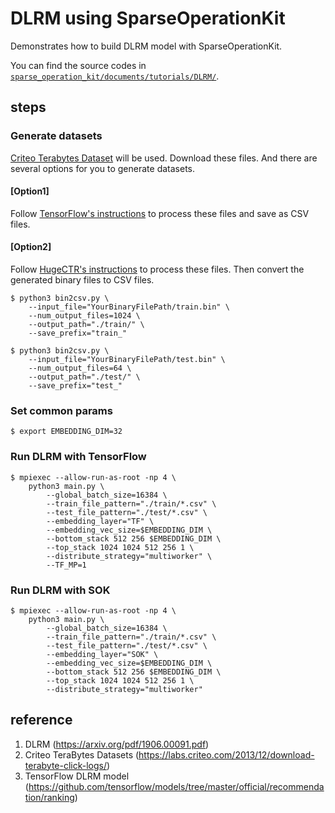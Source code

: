 # DLRM using SparseOperationKit #
Demonstrates how to build DLRM model with SparseOperationKit.

You can find the source codes in [`sparse_operation_kit/documents/tutorials/DLRM/`](https://github.com/NVIDIA/HugeCTR/tree/master/sparse_operation_kit/documents/tutorials/DLRM).

## steps ##
### Generate datasets ###
[Criteo Terabytes Dataset](https://labs.criteo.com/2013/12/download-terabyte-click-logs/) will be used. Download these files. And there are several options for you to generate datasets.
#### [Option1] ####
Follow [TensorFlow's instructions](https://github.com/tensorflow/models/tree/master/official/recommendation/ranking/preprocessing) to process these files and save as CSV files.

#### [Option2] ####
Follow [HugeCTR's instructions](https://github.com/NVIDIA/HugeCTR/tree/master/samples/dlrm#preprocess-the-terabyte-click-logs) to process these files. Then convert the generated binary files to CSV files.
```shell
$ python3 bin2csv.py \
    --input_file="YourBinaryFilePath/train.bin" \
    --num_output_files=1024 \
    --output_path="./train/" \
    --save_prefix="train_"
```
```shell
$ python3 bin2csv.py \
    --input_file="YourBinaryFilePath/test.bin" \
    --num_output_files=64 \
    --output_path="./test/" \
    --save_prefix="test_"
```

### Set common params ###
```shell
$ export EMBEDDING_DIM=32
```

### Run DLRM with TensorFlow ###
```shell
$ mpiexec --allow-run-as-root -np 4 \
    python3 main.py \
        --global_batch_size=16384 \
        --train_file_pattern="./train/*.csv" \
        --test_file_pattern="./test/*.csv" \
        --embedding_layer="TF" \
        --embedding_vec_size=$EMBEDDING_DIM \
        --bottom_stack 512 256 $EMBEDDING_DIM \
        --top_stack 1024 1024 512 256 1 \
        --distribute_strategy="multiworker" \
        --TF_MP=1
```

### Run DLRM with SOK ###
```shell
$ mpiexec --allow-run-as-root -np 4 \
    python3 main.py \
        --global_batch_size=16384 \
        --train_file_pattern="./train/*.csv" \
        --test_file_pattern="./test/*.csv" \
        --embedding_layer="SOK" \
        --embedding_vec_size=$EMBEDDING_DIM \
        --bottom_stack 512 256 $EMBEDDING_DIM \
        --top_stack 1024 1024 512 256 1 \
        --distribute_strategy="multiworker"
```

## reference ##
1. DLRM (https://arxiv.org/pdf/1906.00091.pdf)
2. Criteo TeraBytes Datasets (https://labs.criteo.com/2013/12/download-terabyte-click-logs/)
3. TensorFlow DLRM model (https://github.com/tensorflow/models/tree/master/official/recommendation/ranking)